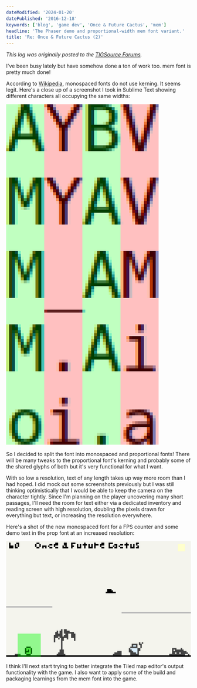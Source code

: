 ```yaml
---
dateModified: '2024-01-20'
datePublished: '2016-12-18'
keywords: ['blog', 'game dev', 'Once & Future Cactus', 'mem']
headline: 'The Phaser demo and proportional-width mem font variant.'
title: 'Re: Once & Future Cactus (2)'
---
```


_This log was originally posted to the
[TIGSource Forums](https://forums.tigsource.com/index.php?topic=58848.msg1304479#msg1304479)._

I've been busy lately but have somehow done a ton of work too. mem font is
pretty much done!

According to [Wikipedia](https://en.wikipedia.org/wiki/Kerning#Kerning_values),
monospaced fonts do not use kerning. It seems legit. Here's a close up of a
screenshot I took in Sublime Text showing different characters all occupying the
same widths:

![](2016-12-18-monospaced-kerning.png)

So I decided to split the font into monospaced and proportional fonts! There
will be many tweaks to the proportional font's kerning and probably some of the
shared glyphs of both but it's very functional for what I want.

With so low a resolution, text of any length takes up way more room than I had
hoped. I did mock out some screenshots previously but I was still thinking
optimistically that I would be able to keep the camera on the character tightly.
Since I'm planning on the player uncovering many short passages, I'll need the
room for text either via a dedicated inventory and reading screen with high
resolution, doubling the pixels drawn for everything but text, or increasing the
resolution everywhere.

Here's a shot of the new monospaced font for a FPS counter and some demo text in
the prop font at an increased resolution:

![](2016-12-18-prop-font-test.png)

I think I'll next start trying to better integrate the Tiled map editor's output
functionality with the game. I also want to apply some of the build and
packaging learnings from the mem font into the game.
